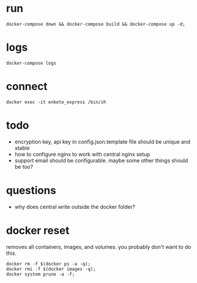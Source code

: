 # run
```
docker-compose down && docker-compose build && docker-compose up -d;
```

# logs
```
docker-compose logs
```

# connect
```
docker exec -it enketo_express /bin/sh
```


# todo
* encryption key, api key in config.json.template file should be unique and stable
* how to configure nginx to work with central nginx setup
* support email should be configurable. maybe some other things should be too?

# questions
* why does central write outside the docker folder?

# docker reset

removes all containers, images, and volumes. you probably don't want to do this.
```
docker rm -f $(docker ps -a -q);
docker rmi -f $(docker images -q);
docker system prune -a -f;
```